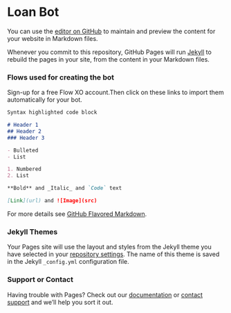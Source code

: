 # Loan Bot 

You can use the [editor on GitHub](https://github.com/Byte7/Loan-Bot/edit/master/README.md) to maintain and preview the content for your website in Markdown files.

Whenever you commit to this repository, GitHub Pages will run [Jekyll](https://jekyllrb.com/) to rebuild the pages in your site, from the content in your Markdown files.

### Flows used for creating the bot

Sign-up for a free Flow XO account.Then click on these links to import them automatically for your bot.
<script class="fxo-embed-script" src="https://flowxo.com/scripts/embed.js" data-src="https://flowxo.com/share/25ya2xyb/embed"></script>

<script class="fxo-embed-script" src="https://flowxo.com/scripts/embed.js" data-src="https://flowxo.com/share/3qew7zvr/embed"></script>
```markdown
Syntax highlighted code block

# Header 1
## Header 2
### Header 3

- Bulleted
- List

1. Numbered
2. List

**Bold** and _Italic_ and `Code` text

[Link](url) and ![Image](src)
```

For more details see [GitHub Flavored Markdown](https://guides.github.com/features/mastering-markdown/).

### Jekyll Themes

Your Pages site will use the layout and styles from the Jekyll theme you have selected in your [repository settings](https://github.com/Byte7/Loan-Bot/settings). The name of this theme is saved in the Jekyll `_config.yml` configuration file.

<script src="https://widget.flowxo.com/embed.js" data-fxo-widget="eyJ0aGVtZSI6IiNkOTJiYWUiLCJ3ZWIiOnsiYm90SWQiOiI1OWQ3ZGE1ODVkM2Y0ODAwMTEwNmZmM2IiLCJ0aGVtZSI6IiNkZTNjYjYifSwid2VsY29tZVRleHQiOiJIZXkgVGhlcmUgISJ9" async defer></script>

### Support or Contact

Having trouble with Pages? Check out our [documentation](https://help.github.com/categories/github-pages-basics/) or [contact support](https://github.com/contact) and we’ll help you sort it out.
